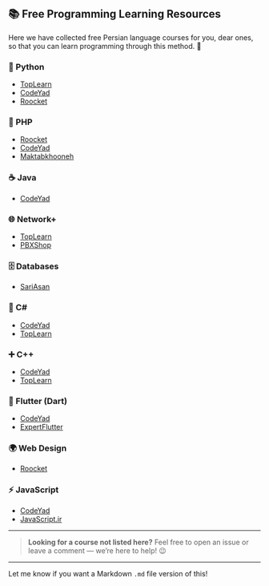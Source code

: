 ## 📚 Free Programming Learning Resources

Here we have collected free Persian language courses for you, dear ones, so that you can learn programming through this method. 🤩

### 🐍 Python

* [TopLearn](https://toplearn.com/courses/windows/آموزش-رایگان-پایتون-%28-Python-%29)
* [CodeYad](https://codeyad.com/course/learn-python)
* [Roocket](https://roocket.ir/series/learn-python)

### 🐘 PHP

* [Roocket](https://roocket.ir/series/learning-php)
* [CodeYad](https://codeyad.com/course/learn-php)
* [Maktabkhooneh](https://maktabkhooneh.org/course/آموزش-رایگان-php-و-mysql-پروژه-محور-mk1074/)

### ☕ Java

* [CodeYad](https://codeyad.com/course/learn-java)

### 🌐 Network+

* [TopLearn](https://toplearn.com/courses/operating-system/آموزش-رایگان-network-plus)
* [PBXShop](https://pbxshop.co/network-free/)

### 🗄️ Databases

* [SariAsan](https://sariasan.com/featured/database-free-full-lessons/)

### 🎯 C\#

* [CodeYad](https://codeyad.com/course/learn-csharp)
* [TopLearn](https://toplearn.com/courses/windows/دوره-آموزش-سی-شارپ-از-مقدماتی-تا-پیشرفته)

### ➕ C++

* [CodeYad](https://codeyad.com/course/learn-cpp)
* [TopLearn](https://toplearn.com/courses/windows/آموزش-رایگان-و-جامع-plusplusC-تا-سطح-کاملا-پیشرفته)

### 📱 Flutter (Dart)

* [CodeYad](https://codeyad.com/course/learn-dart-language)
* [ExpertFlutter](https://expertflutter.pro/product/dart)

### 🌍 Web Design

* [Roocket](https://roocket.ir/skills/frontend)

### ⚡ JavaScript

* [CodeYad](https://codeyad.com/course/learn-javascript)
* [JavaScript.ir](https://javascript.ir/courses/javascript/آموزش-رایگان-جاوا-اسکریپت-از-مقدماتی-تا-پیشرفته)

---

> **Looking for a course not listed here?**
> Feel free to open an issue or leave a comment — we’re here to help! 😉

---

Let me know if you want a Markdown `.md` file version of this!
